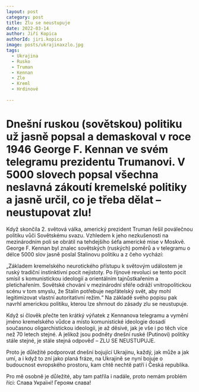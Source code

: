 ```yaml
---
layout: post
category: post
title: Zlu se neustupuje 
date: 2022-03-14
author: Jiří Kopica
authorId: jiri.kopica
image: posts/ukrajinaxzlo.jpg
tags:
  - Ukrajina
  - Rusko
  - Truman
  - Kennan
  - Zlo
  - Kreml
  - Hrdinové
 
---
```


# Dnešní ruskou (sovětskou) politiku už jasně popsal a demaskoval v roce 1946 George F. Kennan ve svém telegramu prezidentu Trumanovi. V 5000 slovech popsal všechna neslavná zákoutí kremelské politiky a jasně určil, co je třeba dělat – neustupovat zlu! 

Když skončila 2. světová válka, americký prezident Truman řešil poválečnou politiku vůči Sovětskému svazu. Vzhledem k jeho nezkušenosti na mezinárodním poli se obrátil na tehdejšího šéfa americké mise v Moskvě. George F. Kennan byl znalec sovětských (ruských) poměrů a v telegramu o délce 5000 slov jasně poslal Stalinovu politiku a z čeho vychází:

„Základem kremelského neurotického přístupu k světovým událostem je ruský tradiční instinktivní pocit nejistoty. Po říjnové revoluci se tento pocit smísil s komunistickou ideologií a orientálním tajnůstkařením a pletichařením. Sovětské chování v mezinárodní sféře odráží vnitropolitickou scénu v tom smyslu, že Stalin potřebuje nepřátelský svět, aby mohl legitimizovat vlastní autoritativní režim.“ Na základě svého popisu pak navrhl americkou politiku, kterou lze shrnout do zásady zlu se neustupuje.

Když si člověk přečte ten krátký výňatek z Kennanova telegramu a vymění jméno kremelského vůdce a místo komunistické ideologie dosadí současnou oligarchistickou ideologii, je až děsivé, jak je vše i po těch více než 70 letech stejné. 
A jelikož jsou podněty dnešní ruské (Putinovi) politiky stále stejné, je stále stejná odpověď – ZLU SE NEUSTUPUJE. 

Proto je důležité podporovat dnešní bojující Ukrajinu, každý, jak může a jak umí, a i když to zní jako planá fráze, na Ukrajině se nyní bojuje o budoucnost evropského prostoru, kam chtě nechtě patří i Česká republika. 

Pro mě osobně je důležité, aby tam patřila i nadále, proto nemám problém říci: Слава Україні! Героям слава! 


